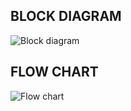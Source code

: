 ## BLOCK DIAGRAM
![Block diagram](https://github.com/TadimallaLakshmiPavithra/Stepin-Case-Study-Embedded-C/blob/e3c6fbcff9a9ac1fac1c384b547acf08ddef7915/5_ImagesAndVideos/Block%20diagram.PNG)

## FLOW CHART
![Flow chart](https://github.com/TadimallaLakshmiPavithra/Stepin-Case-Study-Embedded-C/blob/e3c6fbcff9a9ac1fac1c384b547acf08ddef7915/5_ImagesAndVideos/Flow%20chart.jpg)